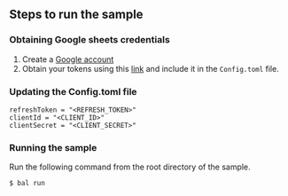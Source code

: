 
## Steps to run the sample

### Obtaining Google sheets credentials
1. Create a [Google account](https://accounts.google.com/signup/v2/createaccount)
2. Obtain your tokens using this [link](https://developers.google.com/identity/protocols/oauth2) and include it in the `Config.toml` file.

### Updating the Config.toml file
```
refreshToken = "<REFRESH_TOKEN>"
clientId = "<CLIENT_ID>"
clientSecret = "<CLIENT_SECRET>"
```

### Running the sample
Run the following command from the root directory of the sample.
```ballerina
$ bal run
```
